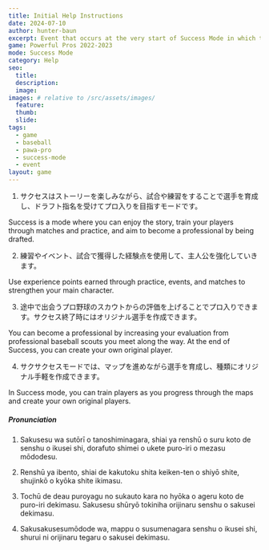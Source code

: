 ```yaml
---
title: Initial Help Instructions
date: 2024-07-10
author: hunter-baun
excerpt: Event that occurs at the very start of Success Mode in which the player meets teammate Subaru Hoshii
game: Powerful Pros 2022-2023
mode: Success Mode
category: Help
seo:
  title:
  description:
  image: 
images: # relative to /src/assets/images/
  feature:
  thumb: 
  slide:
tags:
  - game
  - baseball
  - pawa-pro
  - success-mode
  - event
layout: game
---
```

1. サクセスはストーリーを楽しみながら、試合や練習をすることで選手を育成し、ドラフト指名を受けてプロ入りを目指すモードです。

Success is a mode where you can enjoy the story, train your players through matches and practice, and aim to become a professional by being drafted.

2. 練習やイベント、試合で獲得した経験点を使用して、主人公を強化していきます。

Use experience points earned through practice, events, and matches to strengthen your main character.

3. 途中で出会うプロ野球のスカウトからの評価を上げることでプロ入りできます。サクセス終了時にはオリジナル選手を作成できます。

You can become a professional by increasing your evaluation from professional baseball scouts you meet along the way. At the end of Success, you can create your own original player.

4. サクサクセスモードでは、マップを進めながら選手を育成し、種類にオリジナル手軽を作成できます。

In Success mode, you can train players as you progress through the maps and create your own original players.


##### Pronunciation

1. Sakusesu wa sutōrī o tanoshiminagara, shiai ya renshū o suru koto de senshu o ikusei shi, dorafuto shimei o ukete puro-iri o mezasu mōdodesu. 

2. Renshū ya ibento, shiai de kakutoku shita keiken-ten o shiyō shite, shujinkō o kyōka shite ikimasu. 

3. Tochū de deau puroyagu no sukauto kara no hyōka o ageru koto de puro-iri dekimasu. Sakusesu shūryō tokiniha orijinaru senshu o sakusei dekimasu. 

4. Sakusakusesumōdode wa, mappu o susumenagara senshu o ikusei shi, shurui ni orijinaru tegaru o sakusei dekimasu.
